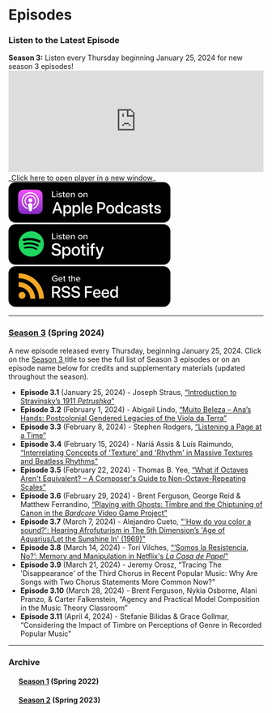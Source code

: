 <div class="hero-image" style="background-image: url('../images/pexels-jessica-lewis-583843.jpg');" alt="Iphone and Headphones. Photo by Jessica Lewis">
  <div class="hero-text" style="left:20%;">
    <h1>Episodes</h1>
  </div>
</div>

### Listen to the Latest Episode

<div class="announce">
<strong>Season 3:</strong> Listen every Thursday beginning January 25, 2024 for new season 3 episodes!
</div>

<iframe style="width: 100%; height:200px; border:none;" frameborder="no" scrolling="no" seamless src="https://player.captivate.fm/show/d9c88032-2609-4757-82c7-860198cb482f/"></iframe>
_<a href="https://player.captivate.fm/show/d9c88032-2609-4757-82c7-860198cb482f/" target="_blank">Click here to open player in a new window</a>_
<div class="subscribemini">
<a href="https://podcasts.apple.com/us/podcast/smt-pod/id1570119752" target="_blank"><img class="podimage" src="/images/ApplePodcasts.svg" alt="Listen on Apple Podcasts"/></a>
<a href="https://open.spotify.com/show/04BPdqjp732Z1zEvyKXWO3?go=1&utm_source=embed_v3&t=0" target="_blank"><img class="podimage" src="/images/Spotify.svg" alt="Listen on Spotify"/></a>
<a href="https://feeds.captivate.fm/smt-pod/" target="_blank"><img class="podimage" src="/images/RSSFeed.svg" alt="Get the RSS"/></a>
</div>
<hr>

<h3><a href="season03">Season 3</a> (Spring 2024)</h3>
A new episode released every Thursday, beginning January 25, 2024. Click on the <a href="season03">Season 3 </a> title to see the full list of Season 3 episodes or on an episode name below for credits and supplementary materials (updated throughout the season).

<div>
<ul><li><b>Episode 3.1</b> (January 25, 2024) - Joseph Straus, <a href="season03#e3.1">“Introduction to Stravinsky’s 1911 <em>Petrushka</em>”</a></li>
<li><b>Episode 3.2</b> (February 1, 2024) - Abigail Lindo, <a href="season03#e3.2">“Muito Beleza – Ana’s Hands: Postcolonial Gendered Legacies of the Viola da Terra” </a></li>
<li><b>Episode 3.3</b> (February 8, 2024) - Stephen Rodgers, <a href="season03#e3.3">“Listening a Page at a Time”</a></li>
<li><b>Episode 3.4</b> (February 15, 2024) - Nariá Assis & Luís Raimundo, <a href="season03#e3.4">“Interrelating Concepts of 'Texture' and 'Rhythm' in Massive Textures and Beatless Rhythms"</a></li>
<li><b>Episode 3.5</b> (February 22, 2024) - Thomas B. Yee, <a href="season03#e3.5">“What if Octaves Aren't Equivalent? – A Composer's Guide to Non-Octave-Repeating Scales”</a></li>
<li><b>Episode 3.6</b> (February 29, 2024) - Brent Ferguson, George Reid & Matthew Ferrandino, <a href="season03#e3.6">“Playing with Ghosts: Timbre and the Chiptuning of Canon in the <em>Bardcore</em> Video Game Project”</a></li>
<li><b>Episode 3.7</b> (March 7, 2024) - Alejandro Cueto, <a href="season03#e3.7">"'How do you color a sound?': Hearing Afrofuturism in The 5th Dimension’s 'Age of Aquarius/Let the Sunshine In' (1969)"</a></li>
<li><b>Episode 3.8</b> (March 14, 2024) - Tori Vilches, <a href="season03#e3.8">“‘Somos la Resistencia, No?’: Memory and Manipulation in Netflix's <em>La Casa de Papel</em>"</a></li>
<li><b>Episode 3.9</b> (March 21, 2024) - Jeremy Orosz, <!--<a href="season03#e3.9">-->“Tracing The 'Disappearance' of the Third Chorus in Recent Popular Music: Why Are Songs with Two Chorus Statements More Common Now?"<!--</a>--></li>
<li><b>Episode 3.10</b> (March 28, 2024) - Brent Ferguson, Nykia Osborne, Alani Pranzo, & Carter Falkenstein, <!--<a href="season03#e3.10">-->“Agency and Practical Model Composition in the Music Theory Classroom”<!--</a>--></li>
<li><b>Episode 3.11</b> (April 4, 2024) - Stefanie Bilidas & Grace Gollmar, <!--<a href="season03#e3.11">-->“Considering the Impact of Timbre on Perceptions of Genre in Recorded Popular Music"<!--</a>--></li>
</ul>
</div>
<hr/>
<h3>Archive</h3>
<div style="margin-left:20px;" id="archive">
<h4><a href="season01">Season 1</a> (Spring 2022)</h4>
<h4><a href="season02">Season 2</a> (Spring 2023)</h4>
</div>

